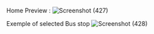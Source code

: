 Home Preview : 
![Screenshot (427)](https://github.com/Lakhdher/practice_kotlin_4/assets/94219391/04e4bb4f-64f5-41be-99ce-a7bfe5f3a474)

Exemple of selected Bus stop 
![Screenshot (428)](https://github.com/Lakhdher/practice_kotlin_4/assets/94219391/fa635255-5364-41fc-83e9-9e065b53c742)
